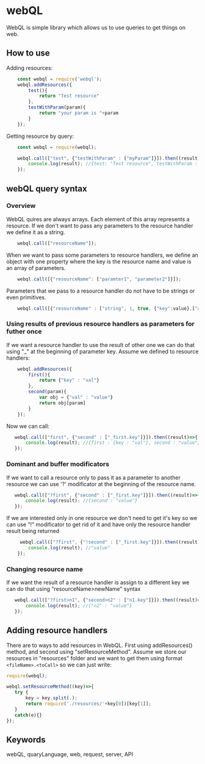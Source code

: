 # webQL

WebQL is simple library which allows us to use queries to get things on web.

## How to use

Adding resources:
```javascript
    const webql = require('webql');
    webql.addResources({
        test(){
            return "Test resource"
        },
        testWithParam(param){
            return "your param is "+param
        }
    });
```
Getting resource by query:
```javascript
    const webql = require(webql);

    webql.call(["test", {"testWithParam" : ["myParam"]}]).then((result)=>{
        console.log(result); //{test: "Test resource", testWithParam : "your param is myParam"}
    });
```
## webQL query syntax
### Overview
WebQL quires are always arrays. Each element of this array represents a resource. If we don't want to pass any parameters to the resource handler we define it as a string.
```javascript
    webql.call(["resourceName"]);
```
When we want to pass some parameters to resource handlers, we define an object with one property where the key is the resource name and value is an array of parameters.
```javascript
    webql.call([{"resourceName": ["paramter1", "parameter2"]}]);
```
Parameters that we pass to a resource handler do not have to be strings or even primitives.
```javascript
    webql.call([{"resourceName" : ["string", 1, true, {"key":value},["a", "r", "r", "a", "y"]]}]);
```
### Using results of previous resource handlers as parameters for futher once
If we want a resource handler to use the result of other one we can do that using "\_" at the beginning of parameter key.
Assume we defined to resource handlers:
```javascript
    webql.addResources({
        first(){
            return {"key" : "val"}
        },
        second(param){
            var obj = {"val" : "value"}
            return obj[param]
        }
    });
```
 Now we can call:
 ```javascript
    webql.call(["first", {"second" : ["_first.key"]}]).then((result)=>{
        console.log(result); //{first : {key : "val"}, second : "value"}
    }); 
```
 ### Dominant and buffer modificators
 
 If we want to call a resource only to pass it as a parameter to another resource we can use '?' modificator at the beginning of the resource name.
 ```javascript
    webql.call(["?first", {"second" : ["_first.key"]}]).then((result)=>{
        console.log(result); //{second : "value"}
    });
```
 If we are interested only in one resource we don't need to get it's key so we can use "!" modificator to get rid of it and have only the resource handler result being returned
```javascript 
     webql.call(["?first", {"!second" : ["_first.key"]}]).then((result)=>{
        console.log(result); //"value"
    });
```
 ### Changing resource name
 If we want the result of a resource handler is assign to a different key we can do that using "resourceName>newName" syntax
 ```javascript
    webql.call(["?first>n1", {"second>n2" : ["n1.key"]}]).then((result)=>{
        console.log(result); //{"n2" : "value"}
    });
```

## Adding resource handlers
There are to ways to add resources in WebQL.
First using addResources() method, and second using "setResourceMethod".
Assume we store our resources in "resources" folder and we want to get them using format ```<fileName>.<toCall>``` so we can just write:

 ```javascript
 require(webql);
 
 webql.setResourceMethod((key)=>{
    try {
        key = key.split(.);
        return require('./resources/'+key[0])[key[1]];
    }
    catch(e){}
 });
 ```
 ## Keywords
webQL, quaryLanguage, web, request, server, API
